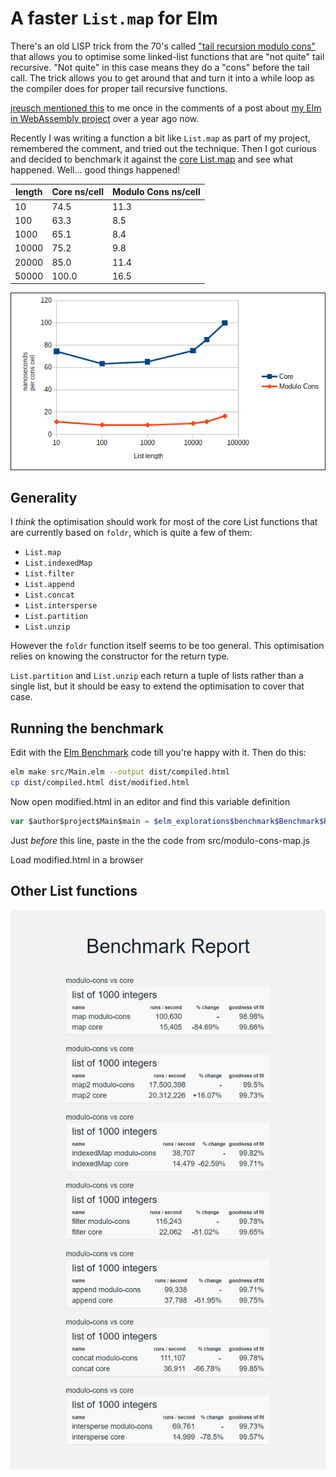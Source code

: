 # A faster `List.map` for Elm

There's an old LISP trick from the 70's called ["tail recursion modulo cons"](https://en.wikipedia.org/wiki/Tail_call#Tail_recursion_modulo_cons) that allows you to optimise some linked-list functions that are "not quite" tail recursive. "Not quite" in this case means they do a "cons" before the tail call. The trick allows you to get around that and turn it into a while loop as the compiler does for proper tail recursive functions.

[jreusch mentioned this](https://discourse.elm-lang.org/t/elm-core-libs-in-webassembly/4443/11) to me once in the comments of a post about [my Elm in WebAssembly project](https://github.com/brian-carroll/elm_c_wasm/) over a year ago now.

Recently I was writing a function a bit like `List.map` as part of my project, remembered the comment, and tried out the technique. Then I got curious and decided to benchmark it against the [core List.map](https://package.elm-lang.org/packages/elm/core/latest/List#map) and see what happened. Well... good things happened!

| length | Core ns/cell | Modulo Cons ns/cell |
| ------ | ------------ | ------------------- |
| 10     | 74.5         | 11.3                |
| 100    | 63.3         | 8.5                 |
| 1000   | 65.1         | 8.4                 |
| 10000  | 75.2         | 9.8                 |
| 20000  | 85.0         | 11.4                |
| 50000  | 100.0        | 16.5                |

![Chart of benchmark results](./docs/chart.png)

## Generality

I _think_ the optimisation should work for most of the core List functions that are currently based on `foldr`, which is quite a few of them:

- `List.map`
- `List.indexedMap`
- `List.filter`
- `List.append`
- `List.concat`
- `List.intersperse`
- `List.partition`
- `List.unzip`

However the `foldr` function itself seems to be too general. This optimisation relies on knowing the constructor for the return type.

`List.partition` and `List.unzip` each return a tuple of lists rather than a single list, but it should be easy to extend the optimisation to cover that case.

## Running the benchmark

Edit with the [Elm Benchmark](https://package.elm-lang.org/packages/elm-explorations/benchmark/latest) code till you're happy with it. Then do this:

```bash
elm make src/Main.elm --output dist/compiled.html
cp dist/compiled.html dist/modified.html
``` 

Now open modified.html in an editor and find this variable definition
```js
var $author$project$Main$main = $elm_explorations$benchmark$Benchmark$Runner$program($author$project$Main$suite);
```

Just _before_ this line, paste in the the code from src/modulo-cons-map.js

Load modified.html in a browser

## Other List functions

![Benchmark results for several functions](./docs/benchmarks.png)
